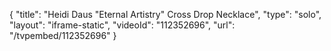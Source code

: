 {
    "title": "Heidi Daus \"Eternal Artistry\" Cross Drop Necklace",
    "type": "solo",
    "layout": "iframe-static",
    "videoId": "112352696",
    "url": "\/tvpembed\/112352696"
}